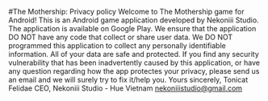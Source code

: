 #The Mothership: Privacy policy
Welcome to The Mothership game for Android!
This is an Android game application developed by Nekoniii Studio. The application is available on Google Play.
We ensure that the application DO NOT have any code that collect or share user data. We DO NOT programmed this application to collect any personally identifiable information. All of your data are safe and protected.
If you find any security vulnerability that has been inadvertently caused by this application, or have any question regarding how the app protectes your privacy, please send us an email and we will surely try to fix it/help you.
Yours sincerely,
Tonicat Felidae
CEO, Nekoniii Studio - Hue Vietnam
nekoniiistudio@gmail.com
